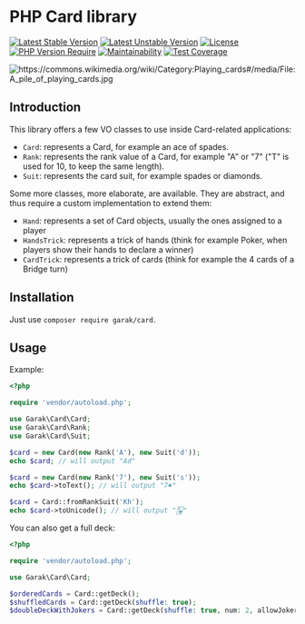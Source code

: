# PHP Card library

[![Latest Stable Version](http://poser.pugx.org/garak/card/v)](https://packagist.org/packages/garak/card)
[![Latest Unstable Version](http://poser.pugx.org/garak/card/v/unstable)](https://packagist.org/packages/garak/card)
[![License](http://poser.pugx.org/garak/card/license)](https://packagist.org/packages/garak/card)
[![PHP Version Require](http://poser.pugx.org/garak/card/require/php)](https://packagist.org/packages/garak/card)
[![Maintainability](https://api.codeclimate.com/v1/badges/28c8c9ee8607b93c4727/maintainability)](https://codeclimate.com/github/garak/card/maintainability)
[![Test Coverage](https://api.codeclimate.com/v1/badges/28c8c9ee8607b93c4727/test_coverage)](https://codeclimate.com/github/garak/card/test_coverage)

<img src="https://user-images.githubusercontent.com/179866/114412093-10e4a700-9bad-11eb-80cf-46e007ff6bde.jpg" alt="https://commons.wikimedia.org/wiki/Category:Playing_cards#/media/File:A_pile_of_playing_cards.jpg">

## Introduction

This library offers a few VO classes to use inside Card-related applications:

* `Card`: represents a Card, for example an ace of spades.
* `Rank`: represents the rank value of a Card, for example "A" or "7" ("T" is used for 10, to keep the same length).
* `Suit`: represents the card suit, for example spades or diamonds.

Some more classes, more elaborate, are available. They are abstract, and thus require a custom implementation to extend them:

* `Hand`: represents a set of Card objects, usually the ones assigned to a player
* `HandsTrick`: represents a trick of hands (think for example Poker, when players show their hands to declare a winner)
* `CardTrick`: represents a trick of cards (think for example the 4 cards of a Bridge turn)

## Installation

Just use `composer require garak/card`.

## Usage

Example:

```php
<?php

require 'vendor/autoload.php';

use Garak\Card\Card;
use Garak\Card\Rank;
use Garak\Card\Suit;

$card = new Card(new Rank('A'), new Suit('d'));
echo $card; // will output "Ad"

$card = new Card(new Rank('7'), new Suit('s'));
echo $card->toText(); // will output "7♠"

$card = Card::fromRankSuit('Kh');
echo $card->toUnicode(); // will output "🂾"
```

You can also get a full deck:

```php
<?php

require 'vendor/autoload.php';

use Garak\Card\Card;

$orderedCards = Card::getDeck();
$shuffledCards = Card::getDeck(shuffle: true);
$doubleDeckWithJokers = Card::getDeck(shuffle: true, num: 2, allowJokers: true);
```
